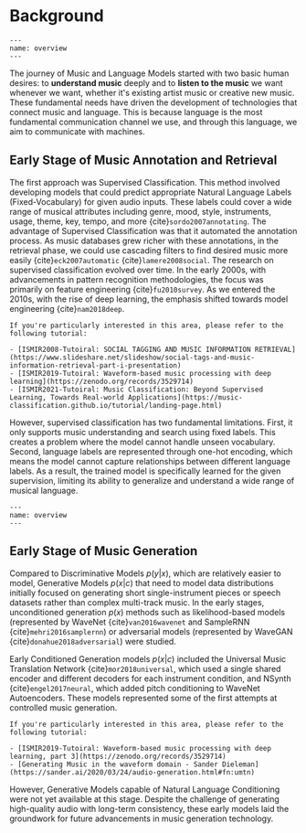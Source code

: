# Background

```{figure} ../img/understanding.png
---
name: overview
---
```

The journey of Music and Language Models started with two basic human desires: to **understand music** deeply and to **listen to the music** we want whenever we want, whether it's existing artist music or creative new music. These fundamental needs have driven the development of technologies that connect music and language. This is because language is the most fundamental communication channel we use, and through this language, we aim to communicate with machines.

## Early Stage of Music Annotation and Retrieval

The first approach was Supervised Classification. This method involved developing models that could predict appropriate Natural Language Labels (Fixed-Vocabulary) for given audio inputs. These labels could cover a wide range of musical attributes including genre, mood, style, instruments, usage, theme, key, tempo, and more {cite}`sordo2007annotating`. The advantage of Supervised Classification was that it automated the annotation process. As music databases grew richer with these annotations, in the retrieval phase, we could use cascading filters to find desired music more easily  {cite}`eck2007automatic` {cite}`lamere2008social`. The research on supervised classification evolved over time. In the early 2000s, with advancements in pattern recognition methodologies, the focus was primarily on feature engineering {cite}`fu2010survey`. As we entered the 2010s, with the rise of deep learning, the emphasis shifted towards model engineering {cite}`nam2018deep`.

```{note}
If you're particularly interested in this area, please refer to the following tutorial:

- [ISMIR2008-Tutoiral: SOCIAL TAGGING AND MUSIC INFORMATION RETRIEVAL](https://www.slideshare.net/slideshow/social-tags-and-music-information-retrieval-part-i-presentation)
- [ISMIR2019-Tutoiral: Waveform-based music processing with deep learning](https://zenodo.org/records/3529714)
- [ISMIR2021-Tutoiral: Music Classification: Beyond Supervised Learning, Towards Real-world Applications](https://music-classification.github.io/tutorial/landing-page.html)
```

However, supervised classification has two fundamental limitations. First, it only supports music understanding and search using fixed labels. This creates a problem where the model cannot handle unseen vocabulary. Second, language labels are represented through one-hot encoding, which means the model cannot capture relationships between different language labels. As a result, the trained model is specifically learned for the given supervision, limiting its ability to generalize and understand a wide range of musical language.


```{figure} ../img/listening.png
---
name: overview
---
```

## Early Stage of Music Generation

Compared to Discriminative Models $p(y|x)$, which are relatively easier to model, Generative Models $p(x|c)$ that need to model data distributions initially focused on generating short single-instrument pieces or speech datasets rather than complex multi-track music. In the early stages, unconditioned generation $p(x)$  methods such as likelihood-based models (represented by WaveNet {cite}`van2016wavenet` and SampleRNN {cite}`mehri2016samplernn`) or adversarial models (represented by WaveGAN {cite}`donahue2018adversarial`) were studied. 

Early Conditioned Generation models $p(x|c)$ included the Universal Music Translation Network {cite}`mor2018universal`, which used a single shared encoder and different decoders for each instrument condition, and NSynth {cite}`engel2017neural`, which added pitch conditioning to WaveNet Autoencoders. These models represented some of the first attempts at controlled music generation.

```{note}
If you're particularly interested in this area, please refer to the following tutorial:

- [ISMIR2019-Tutoiral: Waveform-based music processing with deep learning, part 3](https://zenodo.org/records/3529714)
- [Generating Music in the waveform domain - Sander Dieleman](https://sander.ai/2020/03/24/audio-generation.html#fn:umtn)
```

However, Generative Models capable of Natural Language Conditioning were not yet available at this stage. Despite the challenge of generating high-quality audio with long-term consistency, these early models laid the groundwork for future advancements in music generation technology.